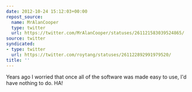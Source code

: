 ```yaml
---
date: 2012-10-24 15:12:03+00:00
repost_source:
  name: MrAlanCooper
  type: twitter
  url: https://twitter.com/MrAlanCooper/statuses/261121583039524865/
source: twitter
syndicated:
- type: twitter
  url: https://twitter.com/roytang/statuses/261122892991979520/
title: ''
---
```


Years ago I worried that once all of the software was made easy to use, I'd have nothing to do. HA!